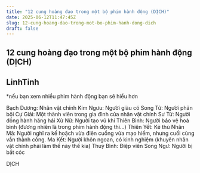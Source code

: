 ```yaml
---
title: "12 cung hoàng đạo trong một bộ phim hành động (DỊCH)"
date: 2025-06-12T11:47:45Z
slug: 12-cung-hoang-dao-trong-mot-bo-phim-hanh-dong-dich
draft: false
---
```


## 12 cung hoàng đạo trong một bộ phim hành động (DỊCH)

## LinhTinh

*nếu bạn xem nhiều phim hành động bạn sẽ hiểu hơn
 
Bạch Dương: Nhân vật chính
Kim Ngưu: Người giàu có
Song Tử: Người phản bội 
Cự Giải: Một thành viên trong gia đình của nhân vật chính
Sư Tử: Người đồng hành hăng hái 
Xử Nữ: Người tạo vũ khí
Thiên Bình: Người bảo vệ hoà bình (đương nhiên là trong phim hành động thì...)
Thiên Yết: Kẻ thù
Nhân Mã: Người nghĩ ra kế hoặch vừa điên cuồng vừa mạo hiểm, nhưng cuối cùng vẫn thành công.
Ma Kết: Người khôn ngoan, có kinh nghiệm (khuyên nhân vật chính phải làm thế này thế kia)
Thuỷ Bình: Điệp viên
Song Ngư: Người bị bắt cóc

DỊCH